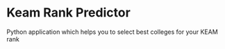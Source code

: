 # Keam Rank Predictor
 Python application which helps you to select best colleges for your KEAM rank
